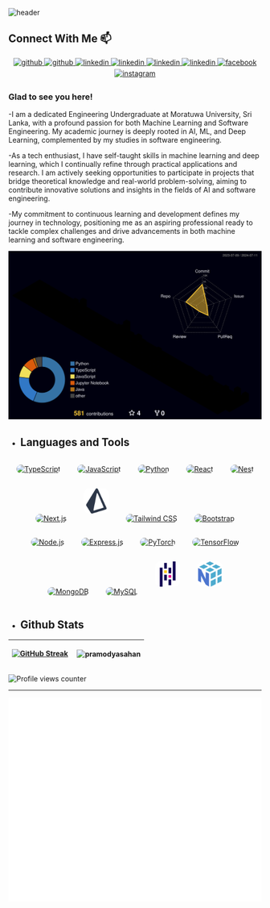 ![header](https://capsule-render.vercel.app/api?type=venom&height=300&color=gradient&text=I%20am%20Pramodya%20Sahan)

## Connect With Me 📫 
<div align="center">  
<a href="pramodyasahan.edu@gmail.com" target="_blank">
<img src=	https://img.shields.io/badge/Gmail-D14836?style=for-the-badge&logo=gmail&logoColor=white alt=github style="margin-bottom: 5px;" />
</a>
<a href="https://github.com/pramodyasahan" target="_blank">
<img src=https://img.shields.io/badge/github-%2324292e.svg?&style=for-the-badge&logo=github&logoColor=white alt=github style="margin-bottom: 5px;" />
</a>
<a href="https://www.linkedin.com/in/pramodyasahan" target="_blank">
<img src=https://img.shields.io/badge/linkedin-%231E77B5.svg?&style=for-the-badge&logo=linkedin&logoColor=white alt=linkedin style="margin-bottom: 5px;" />
</a>
<a href="https://leetcode.com/u/Pramodya_Sahan" target="_blank">
<img src=https://img.shields.io/badge/-LeetCode-FFA116?style=for-the-badge&logo=LeetCode&logoColor=black alt=linkedin style="margin-bottom: 5px;" />
</a>
<a href="https://www.hackerrank.com/profile/sahandil1013" target="_blank">
<img src=https://img.shields.io/badge/-Hackerrank-2EC866?style=for-the-badge&logo=HackerRank&logoColor=white alt=linkedin style="margin-bottom: 5px;" />
</a>
<a href="https://medium.com/@pramodyasahan.edu" target="_blank">
<img src=https://img.shields.io/badge/Medium-12100E?style=for-the-badge&logo=medium&logoColor=white alt=linkedin style="margin-bottom: 5px;" />
</a>
<a href="https://www.facebook.com/pramodya.dilushana" target="_blank">
<img src=https://img.shields.io/badge/facebook-%232E87FB.svg?&style=for-the-badge&logo=facebook&logoColor=white alt=facebook style="margin-bottom: 5px;" />
</a>
<a href="https://www.instagram.com/pramodya.sahan" target="_blank">
<img src=https://img.shields.io/badge/Instagram-E4405F?style=for-the-badge&logo=instagram&logoColor=white alt=instagram style="margin-bottom: 5px;" />
</a>  
</div>  



### Glad to see you here!  
-I am a dedicated Engineering Undergraduate at Moratuwa University, Sri Lanka, with a profound passion for both Machine Learning and Software Engineering. My academic journey is deeply rooted in AI, ML, and Deep Learning, complemented by my studies in software engineering.

-As a tech enthusiast, I have self-taught skills in machine learning and deep learning, which I continually refine through practical applications and research. I am actively seeking opportunities to participate in projects that bridge theoretical knowledge and real-world problem-solving, aiming to contribute innovative solutions and insights in the fields of AI and software engineering.

-My commitment to continuous learning and development defines my journey in technology, positioning me as an aspiring professional ready to tackle complex challenges and drive advancements in both machine learning and software engineering.
<br/>  

![](./profile-3d-contrib/profile-night-rainbow.svg)

- ## Languages and Tools  
<div align="center">  
<a href="https://www.typescriptlang.org/" target="_blank"><img style="margin: 15px; border-radius: 10px;" src="https://profilinator.rishav.dev/skills-assets/typescript-original.svg" alt="TypeScript" height="50" /></a>  
<a href="https://www.javascript.com/" target="_blank"><img style="margin: 15px; border-radius: 10px;" src="https://profilinator.rishav.dev/skills-assets/javascript-original.svg" alt="JavaScript" height="50" /></a>  
<a href="https://www.python.org/" target="_blank"><img style="margin: 15px; border-radius: 10px;" src="https://profilinator.rishav.dev/skills-assets/python-original.svg" alt="Python" height="50" /></a>  
<a href="https://reactjs.org/" target="_blank"><img style="margin: 15px; border-radius: 10px;" src="https://profilinator.rishav.dev/skills-assets/react-original-wordmark.svg" alt="React" height="50" /></a>
<a href="https://nestjs.com/" target="_blank"><img style="margin: 15px; border-radius: 10px;" src="https://github.com/marwin1991/profile-technology-icons/assets/136815194/519bfaf3-c242-431e-a269-876979f05574" alt="Nest" height="50" /></a>
<a href="https://nextjs.org/" target="_blank"><img style="margin: 15px; border-radius: 10px;" src="https://cdn.worldvectorlogo.com/logos/nextjs-2.svg" alt="Next.js" height="50" /></a> 
<a href="https://www.prisma.io/" target="_blank"><img style="margin: 15px; border-radius: 10px;" src="https://raw.githubusercontent.com/devicons/devicon/master/icons/prisma/prisma-original.svg" alt="Prisma" height="50" /></a>
<a href="https://tailwindcss.com/" target="_blank"><img style="margin: 15px; border-radius: 10px;" src="https://www.vectorlogo.zone/logos/tailwindcss/tailwindcss-icon.svg" alt="Tailwind CSS" height="50" /></a>  
<a href="https://getbootstrap.com/docs/3.4/javascript/" target="_blank"><img style="margin: 15px; border-radius: 10px;" src="https://profilinator.rishav.dev/skills-assets/bootstrap-plain.svg" alt="Bootstrap" height="50" /></a>  
<a href="https://nodejs.org/" target="_blank"><img style="margin: 15px; border-radius: 10px;" src="https://profilinator.rishav.dev/skills-assets/nodejs-original-wordmark.svg" alt="Node.js" height="50" /></a>  
<a href="https://expressjs.com/" target="_blank"><img style="margin: 15px; border-radius: 10px;" src="https://profilinator.rishav.dev/skills-assets/express-original-wordmark.svg" alt="Express.js" height="50" /></a>  
<a href="https://pytorch.org/" target="_blank"><img style="margin: 15px; border-radius: 10px;" src="https://www.vectorlogo.zone/logos/pytorch/pytorch-icon.svg" alt="PyTorch" height="50" /></a>  
<a href="https://www.tensorflow.org" target="_blank"><img style="margin: 15px; border-radius: 10px;" src="https://www.vectorlogo.zone/logos/tensorflow/tensorflow-icon.svg" alt="TensorFlow" height="50" /></a>  
<a href="https://www.mongodb.com/" target="_blank"><img style="margin: 15px; border-radius: 10px;" src="https://profilinator.rishav.dev/skills-assets/mongodb-original-wordmark.svg" alt="MongoDB" height="50" /></a>  
<a href="https://www.mysql.com/" target="_blank"><img style="margin: 15px; border-radius: 10px;" src="https://profilinator.rishav.dev/skills-assets/mysql-original-wordmark.svg" alt="MySQL" height="50" /></a>  
<a href="https://pandas.pydata.org/" target="_blank"><img style="margin: 15px; border-radius: 10px;" src="https://raw.githubusercontent.com/devicons/devicon/master/icons/pandas/pandas-original.svg" alt="Pandas" height="50" /></a>  
<a href="https://numpy.org/" target="_blank"><img style="margin: 15px; border-radius: 10px;" src="https://raw.githubusercontent.com/devicons/devicon/master/icons/numpy/numpy-original.svg" alt="NumPy" height="50" /></a>  
</div>

- ## Github Stats  

| [![GitHub Streak](http://github-readme-streak-stats.herokuapp.com?user=pramodyasahan&theme=tokyonight&hide_border=true)](https://git.io/streak-stats) | <p align="left">&nbsp;<img align="center" src="https://github-readme-stats.vercel.app/api?username=pramodyasahan&show_icons=true&theme=tokyonight&hide_border=true&locale=en" alt="pramodyasahan" /></p> |
| ------------- | -------------- |


![Profile views counter](https://komarev.com/ghpvc/?username=pramodyasahan&&style=flat-square)  
  

----
![Metrics](/github-metrics.svg)
